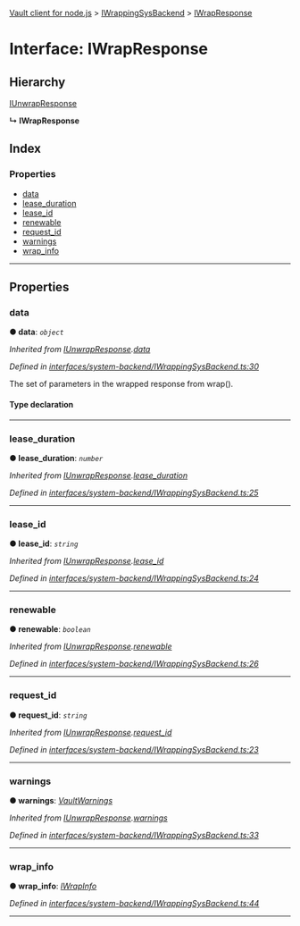 [Vault client for node.js](../README.md) > [IWrappingSysBackend](../modules/iwrappingsysbackend.md) > [IWrapResponse](../interfaces/iwrappingsysbackend.iwrapresponse.md)

# Interface: IWrapResponse

## Hierarchy

 [IUnwrapResponse](iwrappingsysbackend.iunwrapresponse.md)

**↳ IWrapResponse**

## Index

### Properties

* [data](iwrappingsysbackend.iwrapresponse.md#data)
* [lease_duration](iwrappingsysbackend.iwrapresponse.md#lease_duration)
* [lease_id](iwrappingsysbackend.iwrapresponse.md#lease_id)
* [renewable](iwrappingsysbackend.iwrapresponse.md#renewable)
* [request_id](iwrappingsysbackend.iwrapresponse.md#request_id)
* [warnings](iwrappingsysbackend.iwrapresponse.md#warnings)
* [wrap_info](iwrappingsysbackend.iwrapresponse.md#wrap_info)

---

## Properties

<a id="data"></a>

###  data

**● data**: *`object`*

*Inherited from [IUnwrapResponse](iwrappingsysbackend.iunwrapresponse.md).[data](iwrappingsysbackend.iunwrapresponse.md#data)*

*Defined in [interfaces/system-backend/IWrappingSysBackend.ts:30](https://github.com/theogravity/vault-client/blob/a3d9e21/src/interfaces/system-backend/IWrappingSysBackend.ts#L30)*

The set of parameters in the wrapped response from wrap().

#### Type declaration

[key: `string`]: `any`

___
<a id="lease_duration"></a>

###  lease_duration

**● lease_duration**: *`number`*

*Inherited from [IUnwrapResponse](iwrappingsysbackend.iunwrapresponse.md).[lease_duration](iwrappingsysbackend.iunwrapresponse.md#lease_duration)*

*Defined in [interfaces/system-backend/IWrappingSysBackend.ts:25](https://github.com/theogravity/vault-client/blob/a3d9e21/src/interfaces/system-backend/IWrappingSysBackend.ts#L25)*

___
<a id="lease_id"></a>

###  lease_id

**● lease_id**: *`string`*

*Inherited from [IUnwrapResponse](iwrappingsysbackend.iunwrapresponse.md).[lease_id](iwrappingsysbackend.iunwrapresponse.md#lease_id)*

*Defined in [interfaces/system-backend/IWrappingSysBackend.ts:24](https://github.com/theogravity/vault-client/blob/a3d9e21/src/interfaces/system-backend/IWrappingSysBackend.ts#L24)*

___
<a id="renewable"></a>

###  renewable

**● renewable**: *`boolean`*

*Inherited from [IUnwrapResponse](iwrappingsysbackend.iunwrapresponse.md).[renewable](iwrappingsysbackend.iunwrapresponse.md#renewable)*

*Defined in [interfaces/system-backend/IWrappingSysBackend.ts:26](https://github.com/theogravity/vault-client/blob/a3d9e21/src/interfaces/system-backend/IWrappingSysBackend.ts#L26)*

___
<a id="request_id"></a>

###  request_id

**● request_id**: *`string`*

*Inherited from [IUnwrapResponse](iwrappingsysbackend.iunwrapresponse.md).[request_id](iwrappingsysbackend.iunwrapresponse.md#request_id)*

*Defined in [interfaces/system-backend/IWrappingSysBackend.ts:23](https://github.com/theogravity/vault-client/blob/a3d9e21/src/interfaces/system-backend/IWrappingSysBackend.ts#L23)*

___
<a id="warnings"></a>

###  warnings

**● warnings**: *[VaultWarnings](../#vaultwarnings)*

*Inherited from [IUnwrapResponse](iwrappingsysbackend.iunwrapresponse.md).[warnings](iwrappingsysbackend.iunwrapresponse.md#warnings)*

*Defined in [interfaces/system-backend/IWrappingSysBackend.ts:33](https://github.com/theogravity/vault-client/blob/a3d9e21/src/interfaces/system-backend/IWrappingSysBackend.ts#L33)*

___
<a id="wrap_info"></a>

###  wrap_info

**● wrap_info**: *[IWrapInfo](iwrapinfo.md)*

*Defined in [interfaces/system-backend/IWrappingSysBackend.ts:44](https://github.com/theogravity/vault-client/blob/a3d9e21/src/interfaces/system-backend/IWrappingSysBackend.ts#L44)*

___

